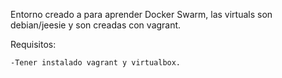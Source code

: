 Entorno creado a para aprender Docker Swarm, las virtuals son debian/jeesie y son creadas con vagrant.

Requisitos:

	-Tener instalado vagrant y virtualbox.
	
